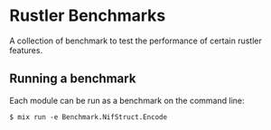 # Rustler Benchmarks

A collection of benchmark to test the performance of certain rustler features.

## Running a benchmark

Each module can be run as a benchmark on the command line:

```
$ mix run -e Benchmark.NifStruct.Encode
```
